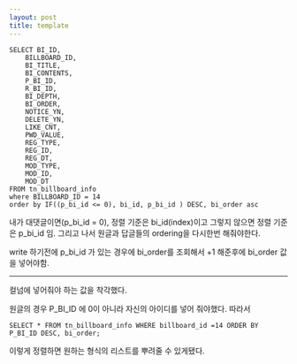 ```yaml
---
layout: post
title: template
---
```



```
SELECT BI_ID,
    BILLBOARD_ID,
    BI_TITLE,
    BI_CONTENTS,
    P_BI_ID,
    R_BI_ID,
    BI_DEPTH,
    BI_ORDER,
    NOTICE_YN,
    DELETE_YN,
    LIKE_CNT,
    PWD_VALUE,
    REG_TYPE,
    REG_ID,
    REG_DT,
    MOD_TYPE,
    MOD_ID,
    MOD_DT
FROM tn_billboard_info
where BILLBOARD_ID = 14
order by IF((p_bi_id <= 0), bi_id, p_bi_id ) DESC, bi_order asc

```
내가 대댓글이면(p_bi_id = 0), 정렬 기준은 bi_id(index)이고
그렇지 않으면 정렬 기준은 p_bi_id 임.
그리고 나서 원글과 답글들의 ordering을 다시한번 해줘야한다.

write 하기전에 p_bi_id 가 있는 경우에 bi_order를 조회해서 +1 해준후에  bi_order 값을 넣어야함.


***
컬넘에 넣어줘야 하는 값을 착각했다.

원글의 경우 P_BI_ID 에 0이 아니라 자신의 아이디를 넣어 줘야했다.
따라서  
```
SELECT * FROM tn_billboard_info	WHERE billboard_id =14 ORDER BY P_BI_ID DESC, bi_order;
```
이렇게 정렬하면 원하는 형식의 리스트를 뿌려줄 수 있게됐다.
